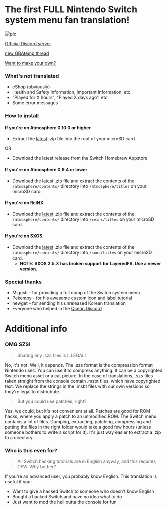 # The first FULL Nintendo Switch system menu fan translation!

![pic](https://github.com/bandithedoge/switch-pl/blob/master/assets/header.png)

[Official Discord server](https://discord.io/switchhbsh)

[new GBAtemp thread](https://gbatemp.net/threads/switch-pl-full-polish-switch-system-menu-translation.535797/)

[Want to make your own?](https://github.com/bandithedoge/switch-pl/wiki/Getting-started)

### What's not translated

* eShop (obviously)
* Health and Safety Information, Important Information, etc.
* "Played for X hours", "Played X days ago", etc.
* Some error messages


### How to install

#### If you're on Atmosphere 0.10.0 or higher

* Extract the [latest](https://github.com/bandithedoge/switch-pl/releases/latest) .zip file into the root of your microSD card.

OR

* Download the latest release from the Switch Homebrew Appstore

#### If you're on Atmosphere 0.9.4 or lower

* Download the [latest](https://github.com/bandithedoge/switch-pl/releases/latest) .zip file and extract the contents of the ```/atmosphere/contents/``` directory into ```/atmosphere/titles``` on your microSD card.

#### If you're on ReiNX

* Download the [latest](https://github.com/bandithedoge/switch-pl/releases/latest) .zip file and extract the contents of the ```/atmosphere/contents/``` directory into ```/reinx/titles``` on your microSD card.

#### If you're on SXOS

* Download the [latest](https://github.com/bandithedoge/switch-pl/releases/latest) .zip file and extract the contents of the ```/atmosphere/contents/``` directory into ```/sxos/titles``` on your microSD card.
  * **NOTE: SXOS 2.5.X has broken support for LayeredFS. Use a newer version.**

### Special thanks

* Migush - for providing a full dump of the Switch system menu
* Pekempy - for his awesome [custom icon and label tutorial](https://github.com/pekempy/SwitchIconMod/wiki/Custom-Labels)
* newget - for sending his unreleased Korean translation
* Everyone who helped in the [Qcean Discord](https://discord.gg/EyxSS8T)

# Additional info

### OMG SZS!

> Sharing any .szs files is ILLEGAL!

No, it's not. Well, it depends. The .szs format is the compression format Nintendo uses. You can use it to compress anything. It can be a copyrighted Switch menu asset or a cat picture. In the case of translations, .szs files taken straight from the console contain .msbt files, which have copyrighted text. We replace the strings in the .msbt files with our own versions so they're legal to distriubute.

> But you could use patches, right?

Yes, we could, but it's not convenient at all. Patches are good for ROM hacks, where you apply a patch to an unmodified ROM. The Switch menu contains a lot of files. Dumping, extracting, patching, compressing and putting the files in the right folder would take a good few hours (unless someone bothers to write a script for it). It's just way easier to extract a .zip to a directory.

### Who is this even for?

> All Switch hacking tutorials are in English anyway, and this requires CFW. Why bother?

If you're an advanced user, you probably know English. This translation is useful if you:

* Want to give a hacked Switch to someone who doesn't know English
* Bought a hacked Switch and have no idea what to do
* Just want to mod the hell outta the console for fun
